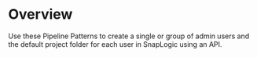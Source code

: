 # Overview

Use these Pipeline Patterns to create a single or group of admin users and the default project folder for each user in SnapLogic using an API.

